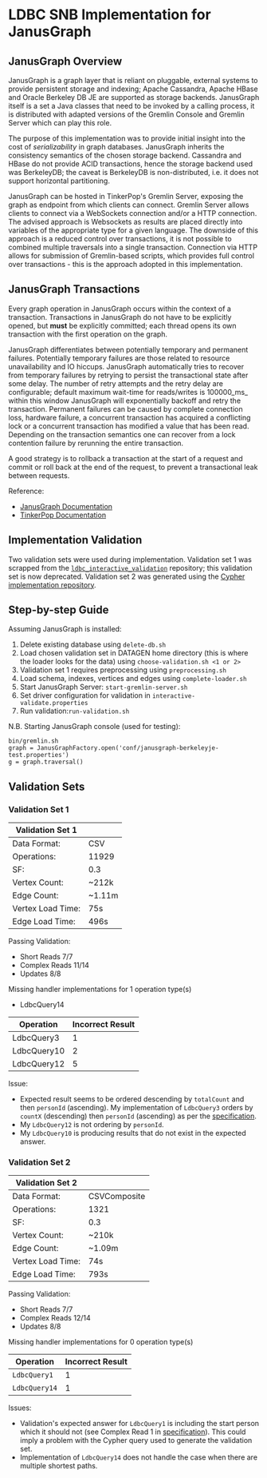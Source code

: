 # LDBC SNB Implementation for JanusGraph

## JanusGraph Overview ##

JanusGraph is a graph layer that is reliant on pluggable, external systems to provide persistent storage and indexing; Apache Cassandra, Apache HBase and Oracle Berkeley DB JE are supported as storage backends. JanusGraph itself is a set a Java classes that need to be invoked by a calling process, it is distributed with adapted versions of the Gremlin Console and Gremlin Server which can play this role. 

The purpose of this implementation was to provide initial insight into the cost of _serializability_ in graph databases. JanusGraph inherits the consistency semantics of the chosen storage backend. Cassandra and HBase do not provide ACID transactions, hence the storage backend used was BerkeleyDB; the caveat is BerkeleyDB is non-distributed, i.e. it does not support horizontal partitioning. 

JanusGraph can be hosted in TinkerPop's Gremlin Server, exposing the graph as endpoint from which clients can connect. Gremlin Server allows clients to connect via a WebSockets connection and/or a HTTP connection. The advised approach is Websockets as results are placed directly into variables of the appropriate type for a given language. The downside of this approach is a reduced control over transactions, it is not possible to combined multiple traversals into a single transaction. Connection via HTTP allows for submission of Gremlin-based scripts, which provides full control over transactions - this is the approach adopted in this implementation. 
## JanusGraph Transactions ##

Every graph operation in JanusGraph occurs within the context of a transaction. Transactions in JanusGraph do not have to be explicitly opened, but **must** be explicitly committed; each thread opens its own transaction with the first operation on the graph. 

JanusGraph differentiates between potentially temporary and permanent failures. Potentially temporary failures are those related to resource unavailability and IO hiccups. JanusGraph automatically tries to recover from temporary failures by retrying to persist the transactional state after some delay. The number of retry attempts and the retry delay are configurable; default maximum wait-time for reads/writes is 100000_ms_ within this window JanusGraph will exponentially backoff and retry the transaction. Permanent failures can be caused by complete connection loss, hardware failure, a concurrent transaction has acquired a conflicting lock or a concurrent transaction has modified a value that has been read. Depending on the transaction semantics one can recover from a lock contention failure by rerunning the entire transaction. 

A good strategy is to rollback a transaction at the start of a request and commit or roll back at the end of the request, to prevent a transactional leak between requests. 

Reference: 
+ [JanusGraph Documentation](https://docs.janusgraph.org/basics/transactions/)
+ [TinkerPop Documentation](http://tinkerpop.apache.org/docs/current/reference/#transactions)

## Implementation Validation ##

Two validation sets were used during implementation. Validation set 1 was scrapped from the [`ldbc_interactive_validation`](https://github.com/ldbc/ldbc_snb_interactive_validation) repository; this validation set is now deprecated. Validation set 2 was generated using the [Cypher implementation repository](https://github.com/ldbc/ldbc_snb_implementations).

## Step-by-step Guide ##

Assuming JanusGraph is installed:
1. Delete existing database using `delete-db.sh`
2. Load chosen validation set in DATAGEN home directory (this is where the loader looks for the data) using `choose-validation.sh <1 or 2>`
3. Validation set 1 requires preprocessing using `preprocessing.sh`
4. Load schema, indexes, vertices and edges using `complete-loader.sh`
5. Start JanusGraph Server: `start-gremlin-server.sh`
6. Set driver configuration for validation in `interactive-validate.properties`
7. Run validation:`run-validation.sh`


N.B. Starting JanusGraph console (used for testing): 
```
bin/gremlin.sh
graph = JanusGraphFactory.open('conf/janusgraph-berkeleyje-test.properties')
g = graph.traversal()
```

## Validation Sets ##

### Validation Set 1 ###

|   Validation Set 1 |        |
|--------------------|--------|
| Data Format:       | CSV    |
| Operations:        | 11929  |
| SF:                | 0.3    |
| Vertex Count:      | ~212k  |
| Edge Count:        | ~1.11m |
| Vertex Load Time:  | 75s    |
| Edge Load Time:    | 496s   |

Passing Validation:
+ Short Reads 7/7
+ Complex Reads 11/14
+ Updates 8/8

Missing handler implementations for 1 operation type(s)
+ LdbcQuery14

| Operation  | Incorrect Result |
|------------|------------------|
| LdbcQuery3 | 1                |
| LdbcQuery10| 2                |
| LdbcQuery12| 5                |

Issue: 
+ Expected result seems to be ordered descending by `totalCount` and then `personId` (ascending). My implementation of `LdbcQuery3` orders by `countX` (descending) then `personId` (ascending) as per the [specification](https://ldbc.github.io/ldbc_snb_docs/ldbc-snb-specification.pdf).
+ My `LdbcQuery12` is not ordering by `personId`.
+ My `LdbcQuery10` is producing results that do not exist in the expected answer.

### Validation Set 2 ###


|  Validation Set 2 |              |
|-------------------|--------------|
| Data Format:      | CSVComposite |
| Operations:       | 1321         |
| SF:               | 0.3          |
| Vertex Count:     | ~210k        |
| Edge Count:       | ~1.09m       |
| Vertex Load Time: | 74s          |
| Edge Load Time:   | 793s         |


Passing Validation:
+ Short Reads 7/7
+ Complex Reads 12/14
+ Updates 8/8

Missing handler implementations for 0 operation type(s)


| Operation    | Incorrect Result |
|--------------|------------------|
| `LdbcQuery1` | 1                |
| `LdbcQuery14`| 1                |


Issues: 
+ Validation's expected answer for `LdbcQuery1` is including the start person which it should not (see Complex Read 1 in [specification](https://ldbc.github.io/ldbc_snb_docs/ldbc-snb-specification.pdf)). This could imply a problem with the Cypher query used to generate the validation set.
+ Implementation of `LdbcQuery14` does not handle the case when there are multiple shortest paths. 










